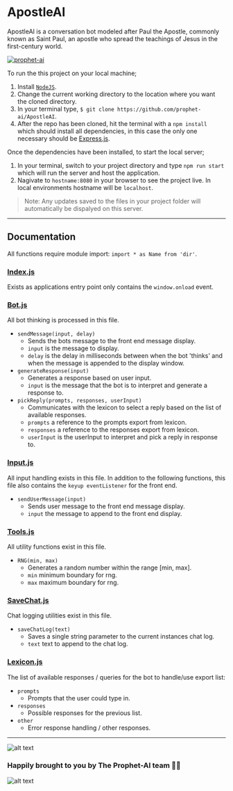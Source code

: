 # ApostleAI

ApostleAI is a conversation bot modeled after Paul the Apostle, commonly known as Saint Paul, an apostle who spread the teachings of Jesus in the first-century world.

[![prophet-ai](https://circleci.com/gh/prophet-ai/ApostleAI/tree/automatic-unit-testing.svg?style=shield)](https://circleci.com/gh/prophet-ai/ApostleAI)

To run the this project on your local machine;
1. Install [`NodeJS`](https://nodejs.org/en/download/).
2. Change the current working directory to the location where you want the cloned directory.
3. In your terminal type, `$ git clone https://github.com/prophet-ai/ApostleAI`.
5. After the repo has been cloned, hit the terminal with a `npm install` which should install all dependencies, in this case the only one necessary should be [Express.js](https://github.com/expressjs/express).

Once the dependencies have been installed, to start the local server;
1. In your terminal, switch to your project directory and type `npm run start` which will run the server and host the application.
2. Nagivate to `hostname:8080` in your browser to see the project live. In local environments hostname will be `localhost`.

> Note: Any updates saved to the files in your project folder will automatically be dispalyed on this server.
---
## Documentation
All functions require module import:  `import * as Name from 'dir'`.
### [Index.js](public/js/index.js)
Exists as applications entry point only contains the `window.onload` event.
### [Bot.js](public/js/bot.js)
All bot thinking is processed in this file.
 - `sendMessage(input, delay)`
	 - Sends the bots message to the front end message display.
	 - `input` is the message to display.
	 - `delay` is the delay in milliseconds between when the bot 'thinks' and when the message is appended to the display window.
 - `generateResponse(input)`
	 - Generates a response based on user input.
	 - `input` is the message that the bot is to interpret and generate a response to.
 - `pickReply(prompts, responses, userInput)`
	 - Communicates with the lexicon to select a reply based on the list of available responses.
	 - `prompts` a reference to the prompts export from lexicon.
	 - `responses` a reference to the responses export from lexicon.
	 - `userInput` is the userInput to interpret and pick a reply in response to.
### [Input.js](public/js/input.js)
All input handling exists in this file.
In addition to the following functions, this file also contains the `keyup eventListener` for the front end.
 - `sendUserMessage(input)`
	 - Sends user message to the front end message display.
	 - `input` the message to append to the front end display.

### [Tools.js](public/js/tools.js)
All utility functions exist in this file.
 - `RNG(min, max)`
	 - Generates a random number within the range [min, max].
	 - `min` minimum boundary for rng.
	 - `max` maximum boundary for rng.
### [SaveChat.js](public/js/saveChat.js)
Chat logging utilities exist in this file.
 - `saveChatLog(text)`
	 - Saves a single string parameter to the current instances chat log.
	 - `text` text to append to the chat log.

### [Lexicon.js](public/js/lexicon.js)
The list of available responses / queries for the bot to handle/use export list:
 - `prompts`
	 - Prompts that the user could type in.
 - `responses`
	 - Possible responses for the previous list.
 - `other`
	 - Error response handling / other responses.

---
![alt text](https://upload.wikimedia.org/wikipedia/commons/thumb/6/67/The_Predication_of_Saint_Paul_LACMA_M.2000.179.24.jpg/800px-The_Predication_of_Saint_Paul_LACMA_M.2000.179.24.jpg)

### Happily brought to you by The Prophet-AI team 👁⃤
![alt text](https://avatars.githubusercontent.com/u/78770750?s=200&v=4)


